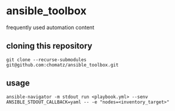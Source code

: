 # ansible_toolbox
frequently used automation content

## cloning this repository
`git clone --recurse-submodules git@github.com:chomatz/ansible_toolbox.git`

## usage
`ansible-navigator -m stdout run <playbook.yml> --senv ANSIBLE_STDOUT_CALLBACK=yaml -- -e "nodes=<inventory_target>"`
